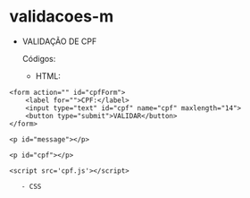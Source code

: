# validacoes-m

- VALIDAÇÃO DE CPF 

  Códigos:
     - HTML:
       
       <!DOCTYPE html>
<html>
<head>
    <meta charset='utf-8'>
    <meta http-equiv='X-UA-Compatible' content='IE=edge'>
    <title>validação de CPF</title>
    <meta name='viewport' content='width=device-width, initial-scale=1'>
    <link rel='stylesheet' type='text/css' media='screen' href='cpf.css'>
</head>
<body>
    <!-- maxlength limita a quantidade de numeros que pode ficar no campo-->
 
    <form action="" id="cpfForm">
        <label for="">CPF:</label>
        <input type="text" id="cpf" name="cpf" maxlength="14">
        <button type="submit">VALIDAR</button>
    </form>
   
    <p id="message"></p>
 
    <p id="cpf"></p>
   
    <script src='cpf.js'></script>
</body>

       - CSS
</html>



